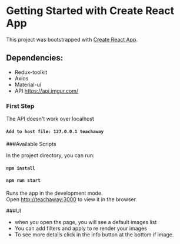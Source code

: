 # Getting Started with Create React App

This project was bootstrapped with [Create React App](https://github.com/facebook/create-react-app).

## Dependencies: 
- Redux-toolkit
- Axios
- Material-ui
- API https://api.imgur.com/

### First Step
The API doesn't work over localhost
#### `Add to host file: 127.0.0.1 teachaway` 

###Available Scripts

In the project directory, you can run:
#### `npm install`
#### `npm run start`

Runs the app in the development mode.\
Open [http://teachaway:3000](http://teachaway:3000) to view it in the browser.

###UI
- when you open the page, you will see a default images list
- You can add filters and apply to re render your images
- To see more details click in the info button at the bottom if image.
